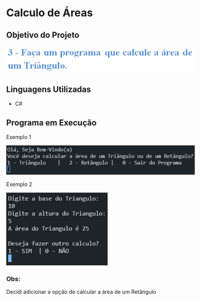 # Calculo de Áreas

## Objetivo do Projeto

<img src="./imgs/Enunciado.png"></img>

## Linguagens Utilizadas

<ul>
<li>C#</li>
</ul>

## Programa em Execução

<p>Exemplo 1</p>
<img src="./imgs/img1.png"></img>

<p>Exemplo 2</p>
<img src="./imgs/img2.png"></img>

### Obs:

<p> Decidi adicionar a opção de calcular a área de um Retângulo </p>

